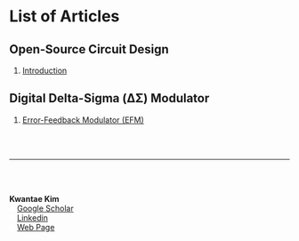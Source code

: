 # List of Articles

## Open‐Source Circuit Design

1. [Introduction](https://github.com/KwantaeKim/open-source-circuit/wiki/Open%E2%80%90Source-Circuit-Design-%E2%80%90-1.-Introduction)

## Digital Delta-Sigma (ΔΣ) Modulator

1. [Error-Feedback Modulator (EFM)](https://github.com/KwantaeKim/open-source-circuit/wiki/Digital-Delta%E2%80%90Sigma-Modulator-(DDSM,-Digital%E2%80%90ΔΣM))

<br><br>

---

<br><br>

**Kwantae Kim**<br>
<img src='https://github.com/KwantaeKim/open-source-circuit/blob/main/images/graduation-cap-solid-2.png?raw=true' width='2%'>
<a href='https://scholar.google.com/citations?user=YcWEaGIAAAAJ&hl=en' target='_blank'>Google Scholar</a>
<br>
<img src='https://github.com/KwantaeKim/open-source-circuit/blob/main/images/linkedin-brands-2.png?raw=true' width='2%'> [Linkedin](https://www.linkedin.com/in/kwantae-kim-930365141/)<br>
<img src='https://github.com/KwantaeKim/open-source-circuit/blob/main/images/house-user-solid-2.png?raw=true' width='2%'> [Web Page](https://circuit.ee.ethz.ch)<br>
